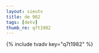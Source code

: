 ```yaml
--- 
layout: sieutv
title: de 982
tags: [detv]
thumb_re: q7t1982
---
```

{% include tvadv key="q7t1982" %} 
